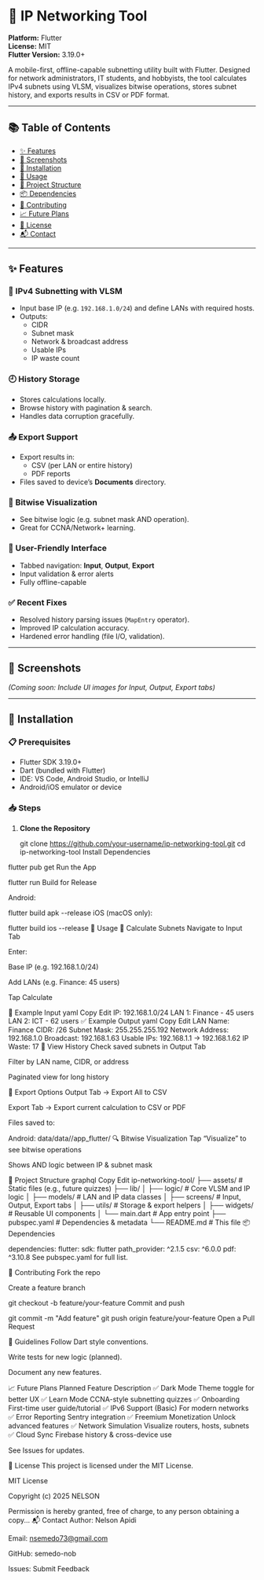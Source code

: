 # 📡 IP Networking Tool

**Platform:** Flutter  
**License:** MIT  
**Flutter Version:** 3.19.0+  

A mobile-first, offline-capable subnetting utility built with Flutter. Designed for network administrators, IT students, and hobbyists, the tool calculates IPv4 subnets using VLSM, visualizes bitwise operations, stores subnet history, and exports results in CSV or PDF format.

---

## 📚 Table of Contents

- [✨ Features](#-features)  
- [📸 Screenshots](#-screenshots)  
- [🔧 Installation](#-installation)  
- [🚀 Usage](#-usage)  
- [📂 Project Structure](#-project-structure)  
- [📦 Dependencies](#-dependencies)  
- [🤝 Contributing](#-contributing)  
- [📈 Future Plans](#-future-plans)  
- [📜 License](#-license)  
- [📬 Contact](#-contact)

---

## ✨ Features

### 🔢 IPv4 Subnetting with VLSM
- Input base IP (e.g. `192.168.1.0/24`) and define LANs with required hosts.
- Outputs:  
  - CIDR  
  - Subnet mask  
  - Network & broadcast address  
  - Usable IPs  
  - IP waste count  

### 🕘 History Storage
- Stores calculations locally.
- Browse history with pagination & search.
- Handles data corruption gracefully.

### 📤 Export Support
- Export results in:
  - CSV (per LAN or entire history)
  - PDF reports
- Files saved to device’s **Documents** directory.

### 🧠 Bitwise Visualization
- See bitwise logic (e.g. subnet mask AND operation).
- Great for CCNA/Network+ learning.

### 🎯 User-Friendly Interface
- Tabbed navigation: **Input**, **Output**, **Export**
- Input validation & error alerts
- Fully offline-capable

### ✅ Recent Fixes
- Resolved history parsing issues (`MapEntry` operator).
- Improved IP calculation accuracy.
- Hardened error handling (file I/O, validation).

---

## 📸 Screenshots

_(Coming soon: Include UI images for Input, Output, Export tabs)_

---

## 🔧 Installation

### 📋 Prerequisites
- Flutter SDK 3.19.0+
- Dart (bundled with Flutter)
- IDE: VS Code, Android Studio, or IntelliJ
- Android/iOS emulator or device

### 📥 Steps

1. **Clone the Repository**
  
   git clone https://github.com/your-username/ip-networking-tool.git
   cd ip-networking-tool
Install Dependencies


flutter pub get
Run the App


flutter run
Build for Release

Android:


flutter build apk --release
iOS (macOS only):


flutter build ios --release
🚀 Usage
🧮 Calculate Subnets
Navigate to Input Tab

Enter:

Base IP (e.g. 192.168.1.0/24)

Add LANs (e.g. Finance: 45 users)

Tap Calculate

📝 Example Input
yaml
Copy
Edit
IP:       192.168.1.0/24
LAN 1:    Finance - 45 users
LAN 2:    ICT     - 62 users
✅ Example Output
yaml
Copy
Edit
LAN Name:         Finance
CIDR:             /26
Subnet Mask:      255.255.255.192
Network Address:  192.168.1.0
Broadcast:        192.168.1.63
Usable IPs:       192.168.1.1 → 192.168.1.62
IP Waste:         17
📜 View History
Check saved subnets in Output Tab

Filter by LAN name, CIDR, or address

Paginated view for long history

📁 Export Options
Output Tab → Export All to CSV

Export Tab → Export current calculation to CSV or PDF

Files saved to:


Android: data/data/<package>/app_flutter/
🔍 Bitwise Visualization
Tap “Visualize” to see bitwise operations

Shows AND logic between IP & subnet mask

📂 Project Structure
graphql
Copy
Edit
ip-networking-tool/
├── assets/                  # Static files (e.g., future quizzes)
├── lib/
│   ├── logic/               # Core VLSM and IP logic
│   ├── models/              # LAN and IP data classes
│   ├── screens/             # Input, Output, Export tabs
│   ├── utils/               # Storage & export helpers
│   ├── widgets/             # Reusable UI components
│   └── main.dart            # App entry point
├── pubspec.yaml             # Dependencies & metadata
└── README.md                # This file
📦 Dependencies

dependencies:
  flutter:
    sdk: flutter
  path_provider: ^2.1.5
  csv: ^6.0.0
  pdf: ^3.10.8
See pubspec.yaml for full list.

🤝 Contributing
Fork the repo

Create a feature branch


git checkout -b feature/your-feature
Commit and push


git commit -m "Add feature"
git push origin feature/your-feature
Open a Pull Request

📌 Guidelines
Follow Dart style conventions.

Write tests for new logic (planned).

Document any new features.

📈 Future Plans
Planned Feature	Description
✅ Dark Mode	Theme toggle for better UX
✅ Learn Mode	CCNA-style subnetting quizzes
✅ Onboarding	First-time user guide/tutorial
✅ IPv6 Support (Basic)	For modern networks
✅ Error Reporting	Sentry integration
✅ Freemium Monetization	Unlock advanced features
✅ Network Simulation	Visualize routers, hosts, subnets
✅ Cloud Sync	Firebase history & cross-device use

See Issues for updates.

📜 License
This project is licensed under the MIT License.


MIT License

Copyright (c) 2025 NELSON

Permission is hereby granted, free of charge, to any person obtaining a copy...
📬 Contact
Author: Nelson Apidi

Email: nsemedo73@gmail.com

GitHub: semedo-nob

Issues: Submit Feedback
